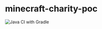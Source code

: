 # minecraft-charity-poc

![Java CI with Gradle](https://github.com/KibbeZero/minecraft-charity-poc/workflows/Java%20CI%20with%20Gradle/badge.svg)
